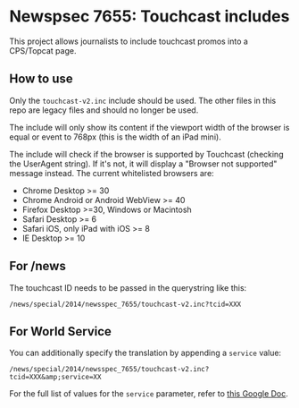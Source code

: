 Newspsec 7655: Touchcast includes
================================

This project allows journalists to include touchcast promos into a CPS/Topcat page.

## How to use

Only the `touchcast-v2.inc` include should be used. The other files in this repo
are legacy files and should no longer be used.

The include will only show its content if the viewport width of the browser is
equal or event to 768px (this is the width of an iPad mini).

The include will check if the browser is supported by Touchcast (checking the
UserAgent string). If it's not, it will display a "Browser not supported"
message instead. The current whitelisted browsers are:

* Chrome Desktop >= 30
* Chrome Android or Android WebView >= 40
* Firefox Desktop >=30, Windows or Macintosh
* Safari Desktop >= 6
* Safari iOS, only iPad with iOS >= 8
* IE Desktop >= 10

## For /news

The touchcast ID needs to be passed in the querystring like this:

```
/news/special/2014/newsspec_7655/touchcast-v2.inc?tcid=XXX
```

## For World Service

You can additionally specify the translation by appending a `service` value:

```
/news/special/2014/newsspec_7655/touchcast-v2.inc?tcid=XXX&amp;service=XX

```

For the full list of values for the `service` parameter, refer to
[this Google Doc](https://docs.google.com/spreadsheets/d/1WSnJTuLx6-rgD8m77DVngoGcx18it_dbjqFAcprqJaA/edit#gid=0).
